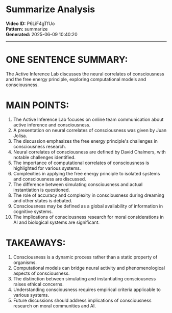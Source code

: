 # Summarize Analysis

**Video ID:** P6LiF4gTfUo  
**Pattern:** summarize  
**Generated:** 2025-06-09 10:40:20  

---

# ONE SENTENCE SUMMARY:
The Active Inference Lab discusses the neural correlates of consciousness and the free energy principle, exploring computational models and consciousness.

# MAIN POINTS:
1. The Active Inference Lab focuses on online team communication about active inference and consciousness.
2. A presentation on neural correlates of consciousness was given by Juan Jolisa.
3. The discussion emphasizes the free energy principle's challenges in consciousness research.
4. Neural correlates of consciousness are defined by David Chalmers, with notable challenges identified.
5. The importance of computational correlates of consciousness is highlighted for various systems.
6. Complexities in applying the free energy principle to isolated systems and consciousness are discussed.
7. The difference between simulating consciousness and actual instantiation is questioned.
8. The role of accuracy and complexity in consciousness during dreaming and other states is debated.
9. Consciousness may be defined as a global availability of information in cognitive systems.
10. The implications of consciousness research for moral considerations in AI and biological systems are significant.

# TAKEAWAYS:
1. Consciousness is a dynamic process rather than a static property of organisms.
2. Computational models can bridge neural activity and phenomenological aspects of consciousness.
3. The distinction between simulating and instantiating consciousness raises ethical concerns.
4. Understanding consciousness requires empirical criteria applicable to various systems.
5. Future discussions should address implications of consciousness research on moral communities and AI.